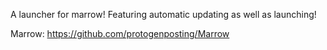 A launcher for marrow! Featuring automatic updating as well as launching! 

Marrow: https://github.com/protogenposting/Marrow
